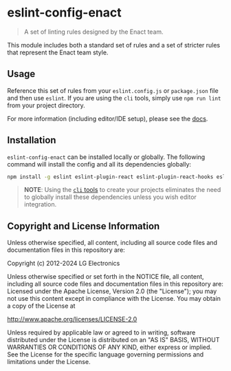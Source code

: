 # eslint-config-enact

> A set of linting rules designed by the Enact team.

This module includes both a standard set of rules and a set of stricter rules that represent the Enact team style.

## Usage

Reference this set of rules from your `eslint.config.js` or `package.json` file and then use `eslint`.  If you are using the `cli` tools, simply use `npm run lint` from your project directory.

For more information (including editor/IDE setup), please see the [docs](docs/index.md).

## Installation

`eslint-config-enact` can be installed locally or globally.  The following command will install the config and all its dependencies globally:

```bash
npm install -g eslint eslint-plugin-react eslint-plugin-react-hooks eslint-plugin-babel eslint-plugin-jest eslint-plugin-enact eslint-config-enact @babel/eslint-parser
```

>**NOTE**: Using the [`cli` tools](https://github.com/enactjs/cli/) to create your projects eliminates the need to globally install these dependencies unless you wish editor integration.

## Copyright and License Information

Unless otherwise specified, all content, including all source code files and
documentation files in this repository are:

Copyright (c) 2012-2024 LG Electronics

Unless otherwise specified or set forth in the NOTICE file, all content,
including all source code files and documentation files in this repository are:
Licensed under the Apache License, Version 2.0 (the "License");
you may not use this content except in compliance with the License.
You may obtain a copy of the License at

http://www.apache.org/licenses/LICENSE-2.0

Unless required by applicable law or agreed to in writing, software
distributed under the License is distributed on an "AS IS" BASIS,
WITHOUT WARRANTIES OR CONDITIONS OF ANY KIND, either express or implied.
See the License for the specific language governing permissions and
limitations under the License.
